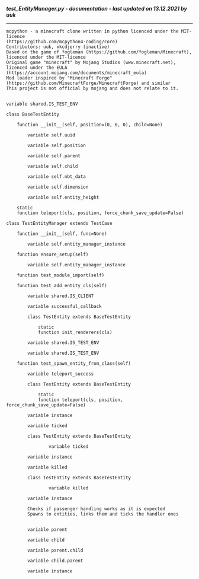 ***test_EntityManager.py - documentation - last updated on 13.12.2021 by uuk***
___

    mcpython - a minecraft clone written in python licenced under the MIT-licence 
    (https://github.com/mcpython4-coding/core)
    Contributors: uuk, xkcdjerry (inactive)
    Based on the game of fogleman (https://github.com/fogleman/Minecraft), licenced under the MIT-licence
    Original game "minecraft" by Mojang Studios (www.minecraft.net), licenced under the EULA
    (https://account.mojang.com/documents/minecraft_eula)
    Mod loader inspired by "Minecraft Forge" (https://github.com/MinecraftForge/MinecraftForge) and similar
    This project is not official by mojang and does not relate to it.


    variable shared.IS_TEST_ENV

    class BaseTestEntity

        function __init__(self, position=(0, 0, 0), child=None)

            variable self.uuid

            variable self.position

            variable self.parent

            variable self.child

            variable self.nbt_data

            variable self.dimension

            variable self.entity_height

        static
        function teleport(cls, position, force_chunk_save_update=False)

    class TestEntityManager extends TestCase

        function __init__(self, func=None)

            variable self.entity_manager_instance

        function ensure_setup(self)

            variable self.entity_manager_instance

        function test_module_import(self)

        function test_add_entity_cls(self)

            variable shared.IS_CLIENT

            variable successful_callback

            class TestEntity extends BaseTestEntity

                static
                function init_renderers(cls)

            variable shared.IS_TEST_ENV

            variable shared.IS_TEST_ENV

        function test_spawn_entity_from_class(self)

            variable teleport_success

            class TestEntity extends BaseTestEntity

                static
                function teleport(cls, position, force_chunk_save_update=False)

            variable instance

            variable ticked

            class TestEntity extends BaseTestEntity

                    variable ticked

            variable instance

            variable killed

            class TestEntity extends BaseTestEntity

                    variable killed

            variable instance
            
            Checks if passenger handling works as it is expected
            Spawns to entities, links them and ticks the handler ones


            variable parent

            variable child

            variable parent.child

            variable child.parent

            variable instance